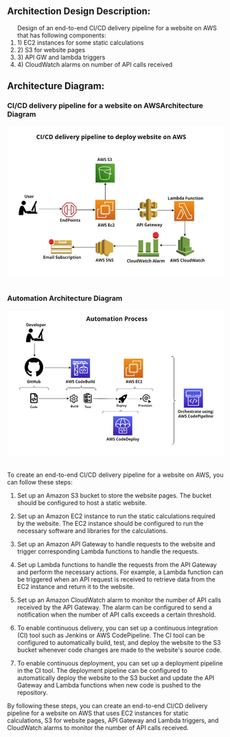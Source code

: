 ## Architection Design Description:
<p align = "justify">
<ol>
Design of an end-to-end CI/CD delivery pipeline for a website on AWS that has following components:
<li>1) EC2 instances for some static calculations</li>
<li>2) S3 for website pages </li>
<li>3) API GW and lambda triggers</li>
<li>4) CloudWatch alarms on number of API calls received</li>
</ol>
</p>



##  Architecture Diagram:

### CI/CD delivery pipeline for a website on AWSArchitecture Diagram
<div align="center">
   <div align="center">
    <img src="Architecture_Diagram/CICD_Pipeline_For_Website_Diagram.jpg" width='700'/>
   </div>
</div>
</br>

### Automation Architecture Diagram
<div align="center">
   <div align="center">
    <img src="Architecture_Diagram/Automation_CICD_Pipeline_For_Website_Diagram.jpg" width='700'/> 
  </div>
</div>
</br>

<p align = "justify">
To create an end-to-end CI/CD delivery pipeline for a website on AWS, you can follow these steps:

1. Set up an Amazon S3 bucket to store the website pages. The bucket should be configured to host a static website.

2. Set up an Amazon EC2 instance to run the static calculations required by the website. The EC2 instance should be configured to run the necessary software and libraries for the calculations.

3. Set up an Amazon API Gateway to handle requests to the website and trigger corresponding Lambda functions to handle the requests.

4. Set up Lambda functions to handle the requests from the API Gateway and perform the necessary actions. For example, a Lambda function can be triggered when an API request is received to retrieve data from the EC2 instance and return it to the website.

5. Set up an Amazon CloudWatch alarm to monitor the number of API calls received by the API Gateway. The alarm can be configured to send a notification when the number of API calls exceeds a certain threshold.

6. To enable continuous delivery, you can set up a continuous integration (CI) tool such as Jenkins or AWS CodePipeline. The CI tool can be configured to automatically build, test, and deploy the website to the S3 bucket whenever code changes are made to the website's source code.

7. To enable continuous deployment, you can set up a deployment pipeline in the CI tool. The deployment pipeline can be configured to automatically deploy the website to the S3 bucket and update the API Gateway and Lambda functions when new code is pushed to the repository.

By following these steps, you can create an end-to-end CI/CD delivery pipeline for a website on AWS that uses EC2 instances for static calculations, S3 for website pages, API Gateway and Lambda triggers, and CloudWatch alarms to monitor the number of API calls received.

</p>
